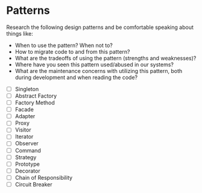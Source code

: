 # Patterns

Research the following design patterns and be comfortable speaking about things like:
- When to use the pattern? When not to?
- How to migrate code to and from this pattern?
- What are the tradeoffs of using the pattern (strengths and weaknesses)?
- Where have you seen this pattern used/abused in our systems?
- What are the maintenance concerns with utilizing this pattern, both during
  development and when reading the code?

- [ ] Singleton
- [ ] Abstract Factory
- [ ] Factory Method
- [ ] Facade
- [ ] Adapter
- [ ] Proxy
- [ ] Visitor
- [ ] Iterator
- [ ] Observer
- [ ] Command
- [ ] Strategy
- [ ] Prototype
- [ ] Decorator
- [ ] Chain of Responsibility
- [ ] Circuit Breaker
